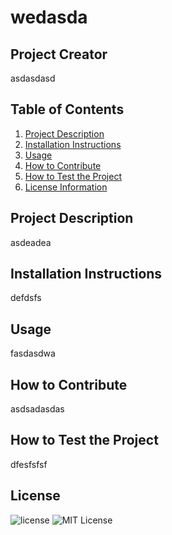 # wedasda

## Project Creator
asdasdasd

## Table of Contents
1. [Project Description](#description)
2. [Installation Instructions](#install)
3. [Usage](#usage)
4. [How to Contribute](#contribute)
5. [How to Test the Project](#test)
6. [License Information](#license)

## Project Description
asdeadea

## Installation Instructions
defdsfs

## Usage
fasdasdwa

## How to Contribute
asdsadasdas

## How to Test the Project
dfesfsfsf

## License
 ![license](https://img.shields.io/badge/license-MITLicense-blue.svg)
![MIT License](https://opensource.org/licenses/MIT)

